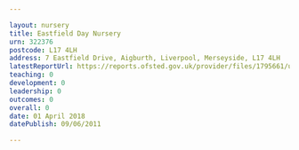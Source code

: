 ```yaml
---

layout: nursery
title: Eastfield Day Nursery
urn: 322376
postcode: L17 4LH
address: 7 Eastfield Drive, Aigburth, Liverpool, Merseyside, L17 4LH
latestReportUrl: https://reports.ofsted.gov.uk/provider/files/1795661/urn/322376.pdf
teaching: 0
development: 0
leadership: 0
outcomes: 0
overall: 0
date: 01 April 2018 
datePublish: 09/06/2011

---
```

